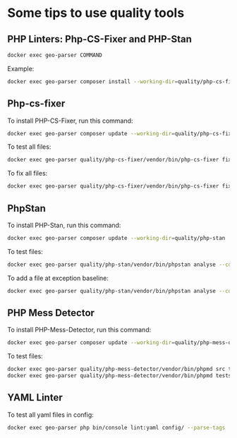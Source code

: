 # Some tips to use quality tools

## PHP Linters: Php-CS-Fixer and PHP-Stan 

```bash
docker exec geo-parser COMMAND
```
Example:
```bash
docker exec geo-parser composer install --working-dir=quality/php-cs-fixer
```

## Php-cs-fixer

To install PHP-CS-Fixer, run this command:
```bash
docker exec geo-parser composer update --working-dir=quality/php-cs-fixer
```

To test all files:
```bash
docker exec geo-parser quality/php-cs-fixer/vendor/bin/php-cs-fixer fix --config=quality/php-cs-fixer/.php-cs-fixer.php --dry-run --allow-risky=yes
```
To fix all files:
```bash
docker exec geo-parser quality/php-cs-fixer/vendor/bin/php-cs-fixer fix --config=quality/php-cs-fixer/.php-cs-fixer.php --allow-risky=yes
```

## PhpStan

To install PHP-Stan, run this command:

```bash
docker exec geo-parser composer update --working-dir=quality/php-stan
```

To test files:
```bash
docker exec geo-parser quality/php-stan/vendor/bin/phpstan analyse --configuration=quality/php-stan/php-stan.neon src tests --error-format=table --no-progress --no-interaction --no-ansi --level=9 --memory-limit=256M
```

To add a file at exception baseline:
```bash
docker exec geo-parser quality/php-stan/vendor/bin/phpstan analyse --configuration=quality/php-stan/php-stan.neon src tests --error-format=table --no-progress --no-interaction --no-ansi --level=9 --generate-baseline quality/php-stan/phpstan-baseline.neon
```

## PHP Mess Detector

To install PHP-Mess-Detector, run this command:

```bash
docker exec geo-parser composer update --working-dir=quality/php-mess-detector
```

To test files:
```bash
docker exec geo-parser quality/php-mess-detector/vendor/bin/phpmd src text quality/php-mess-detector/ruleset.xml
docker exec geo-parser quality/php-mess-detector/vendor/bin/phpmd tests text quality/php-mess-detector/test-ruleset.xml
```


## YAML Linter

To test all yaml files in config:

```bash
docker exec geo-parser php bin/console lint:yaml config/ --parse-tags
```
